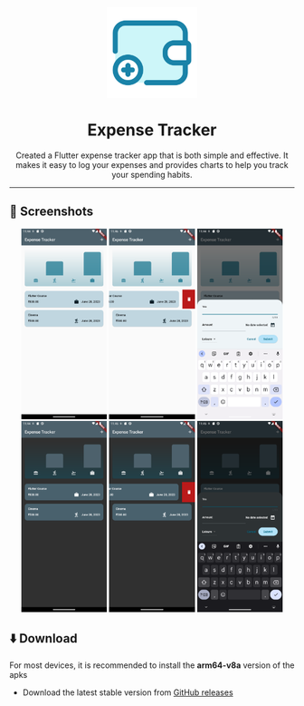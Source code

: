 <div align="center">
<img width="" src="assets/images/launcher_icon.png"  width=160 height=160  align="center">

# Expense Tracker

Created a Flutter expense tracker app that is both simple and effective. It makes it easy to log your expenses and provides charts to help you track your spending habits.
</div>

---

## :iphone: Screenshots
<div align="center">
<div>
<img src="assets/screenshots/w1.png" width="30%" />
<img src="assets/screenshots/w2.png" width="30%" />
<img src="assets/screenshots/w3.png" width="30%" />
<img src="assets/screenshots/d1.png" width="30%" />
<img src="assets/screenshots/d2.png" width="30%" />
<img src="assets/screenshots/d3.png" width="30%" />
</div>
</div>

## :arrow_down: Download
For most devices, it is recommended to install the **arm64-v8a** version of the apks
- Download the latest stable version from [GitHub releases](https://github.com/hirdeshx01/expense-tracker/releases/latest)
